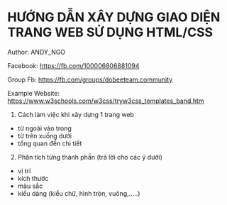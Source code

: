 # HƯỚNG DẪN XÂY DỰNG GIAO DIỆN TRANG WEB SỬ DỤNG HTML/CSS

Author: ANDY_NGO 

Facebook: https://fb.com/100006806881094

Group Fb: https://fb.com/groups/dobeeteam.community

Example Website: https://www.w3schools.com/w3css/tryw3css_templates_band.htm

1. Cách làm việc khi xây dựng 1 trang web 

 - từ ngoài vào trong
 - từ trên xuống dưới
 - tổng quan đến chi tiết

2. Phân tích từng thành phần (trả lời cho các ý dưới)

  - vị trí 
  - kích thước
  - màu sắc
  - kiểu dáng (kiểu chữ, hình tròn, vuông,.....)